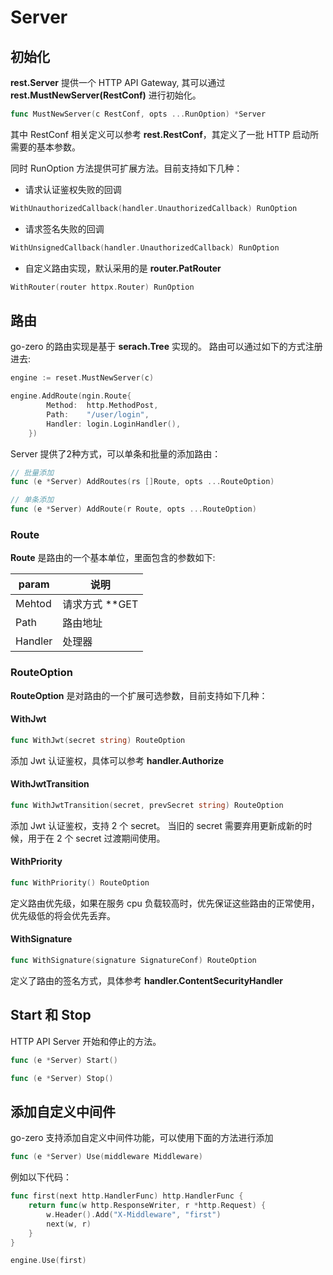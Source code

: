 # Server

## 初始化


**rest.Server** 提供一个 HTTP API Gateway, 其可以通过 **rest.MustNewServer(RestConf)** 进行初始化。


```go
func MustNewServer(c RestConf, opts ...RunOption) *Server
```


其中 RestConf 相关定义可以参考 **rest.RestConf**，其定义了一批 HTTP 启动所需要的基本参数。


同时 RunOption 方法提供可扩展方法。目前支持如下几种：


- 请求认证鉴权失败的回调
```go
WithUnauthorizedCallback(handler.UnauthorizedCallback) RunOption
```

- 请求签名失败的回调
```go
WithUnsignedCallback(handler.UnauthorizedCallback) RunOption
```

- 自定义路由实现，默认采用的是 **router.PatRouter**
```go
WithRouter(router httpx.Router) RunOption
```


## 路由


go-zero 的路由实现是基于 **serach.Tree** 实现的。 路由可以通过如下的方式注册进去:


```go
engine := reset.MustNewServer(c)

engine.AddRoute(ngin.Route{
		Method:  http.MethodPost,
		Path:    "/user/login",
		Handler: login.LoginHandler(),
	})
```


Server 提供了2种方式，可以单条和批量的添加路由：


```go
// 批量添加
func (e *Server) AddRoutes(rs []Route, opts ...RouteOption)

// 单条添加
func (e *Server) AddRoute(r Route, opts ...RouteOption)
```


### Route


**Route** 是路由的一个基本单位，里面包含的参数如下:



| **param** | **说明** |
| --- | --- |
| Mehtod | 请求方式 **GET|POST|PUT|DELETE** |
| Path | 路由地址 |
| Handler | 处理器 |



### RouteOption


**RouteOption** 是对路由的一个扩展可选参数，目前支持如下几种：


#### WithJwt


```go
func WithJwt(secret string) RouteOption
```


添加 Jwt 认证鉴权，具体可以参考 **handler.Authorize**


#### WithJwtTransition


```go
func WithJwtTransition(secret, prevSecret string) RouteOption
```


添加 Jwt 认证鉴权，支持 2 个 secret。 当旧的 secret 需要弃用更新成新的时候，用于在 2 个 secret 过渡期间使用。


#### WithPriority


```go
func WithPriority() RouteOption
```


定义路由优先级，如果在服务 cpu 负载较高时，优先保证这些路由的正常使用，优先级低的将会优先丢弃。


#### WithSignature


```go
func WithSignature(signature SignatureConf) RouteOption
```


定义了路由的签名方式，具体参考 **handler.ContentSecurityHandler**


## Start 和 Stop


HTTP API Server 开始和停止的方法。


```go
func (e *Server) Start() 

func (e *Server) Stop()
```


## 添加自定义中间件


go-zero 支持添加自定义中间件功能，可以使用下面的方法进行添加


```go
func (e *Server) Use(middleware Middleware)
```


例如以下代码：


```go
func first(next http.HandlerFunc) http.HandlerFunc {
	return func(w http.ResponseWriter, r *http.Request) {
		w.Header().Add("X-Middleware", "first")
		next(w, r)
	}
}

engine.Use(first)
```


<Vssue title="server" />
